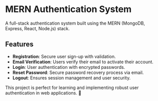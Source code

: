 # MERN Authentication System  

A full-stack authentication system built using the MERN (MongoDB, Express, React, Node.js) stack.  

## Features  
- **Registration**: Secure user sign-up with validation.  
- **Email Verification**: Users verify their email to activate their account.  
- **Login**: User authentication with encrypted passwords.  
- **Reset Password**: Secure password recovery process via email.  
- **Logout**: Ensures session management and user security.  

This project is perfect for learning and implementing robust user authentication in web applications. 🚀  
